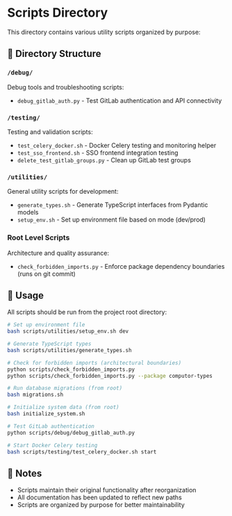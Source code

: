 # Scripts Directory

This directory contains various utility scripts organized by purpose:

## 📁 Directory Structure

### `/debug/`
Debug tools and troubleshooting scripts:
- `debug_gitlab_auth.py` - Test GitLab authentication and API connectivity

### `/testing/`
Testing and validation scripts:
- `test_celery_docker.sh` - Docker Celery testing and monitoring helper
- `test_sso_frontend.sh` - SSO frontend integration testing
- `delete_test_gitlab_groups.py` - Clean up GitLab test groups

### `/utilities/`
General utility scripts for development:
- `generate_types.sh` - Generate TypeScript interfaces from Pydantic models
- `setup_env.sh` - Set up environment file based on mode (dev/prod)

### Root Level Scripts
Architecture and quality assurance:
- `check_forbidden_imports.py` - Enforce package dependency boundaries (runs on git commit)

## 🚀 Usage

All scripts should be run from the project root directory:

```bash
# Set up environment file
bash scripts/utilities/setup_env.sh dev

# Generate TypeScript types
bash scripts/utilities/generate_types.sh

# Check for forbidden imports (architectural boundaries)
python scripts/check_forbidden_imports.py
python scripts/check_forbidden_imports.py --package computor-types

# Run database migrations (from root)
bash migrations.sh

# Initialize system data (from root)
bash initialize_system.sh

# Test GitLab authentication
python scripts/debug/debug_gitlab_auth.py

# Start Docker Celery testing
bash scripts/testing/test_celery_docker.sh start
```

## 📝 Notes

- Scripts maintain their original functionality after reorganization
- All documentation has been updated to reflect new paths
- Scripts are organized by purpose for better maintainability